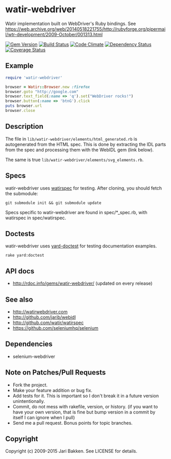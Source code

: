 watir-webdriver
===============

Watir implementation built on WebDriver's Ruby bindings.
See https://web.archive.org/web/20140518221755/http://rubyforge.org/pipermail/wtr-development/2009-October/001313.html

[![Gem Version](https://badge.fury.io/rb/watir-webdriver.svg)](http://badge.fury.io/rb/watir-webdriver)
[![Build Status](https://travis-ci.org/watir/watir-webdriver.svg?branch=master)](https://travis-ci.org/watir/watir-webdriver)
[![Code Climate](https://codeclimate.com/github/watir/watir-webdriver.svg)](https://codeclimate.com/github/watir/watir-webdriver)
[![Dependency Status](https://gemnasium.com/watir/watir-webdriver.svg)](https://gemnasium.com/watir/watir-webdriver)
[![Coverage Status](https://coveralls.io/repos/watir/watir-webdriver/badge.svg?branch=master)](https://coveralls.io/r/watir/watir-webdriver)

Example
-------

```ruby
require 'watir-webdriver'

browser = Watir::Browser.new :firefox
browser.goto "http://google.com"
browser.text_field(:name => 'q').set("WebDriver rocks!")
browser.button(:name => 'btnG').click
puts browser.url
browser.close
```

Description
-----------

The file in `lib/watir-webdriver/elements/html_generated.rb` is autogenerated from the HTML spec. This is done by extracting the IDL parts from the spec and processing them with the WebIDL gem (link below).

The same is true `lib/watir-webdriver/elements/svg_elements.rb`.

Specs
-----

watir-webdriver uses [watirspec](http://github.com/watir/watirspec) for testing. After cloning, you should fetch the submodule:

    git submodule init && git submodule update

Specs specific to watir-webdriver are found in spec/*_spec.rb, with watirspec in spec/watirspec.

Doctests
--------

watir-webdriver uses [yard-doctest](https://github.com/p0deje/yard-doctest) for testing documentation examples.

    rake yard:doctest

API docs
--------

* http://rdoc.info/gems/watir-webdriver/ (updated on every release)

See also
--------

* http://watirwebdriver.com
* http://github.com/jarib/webidl
* http://github.com/watir/watirspec
* https://github.com/seleniumhq/selenium

Dependencies
------------

* selenium-webdriver

Note on Patches/Pull Requests
-----------------------------

* Fork the project.
* Make your feature addition or bug fix.
* Add tests for it. This is important so I don't break it in a
  future version unintentionally.
* Commit, do not mess with rakefile, version, or history.
  (if you want to have your own version, that is fine but bump version in a commit by itself I can ignore when I pull)
* Send me a pull request. Bonus points for topic branches.

Copyright
---------

Copyright (c) 2009-2015 Jari Bakken. See LICENSE for details.
